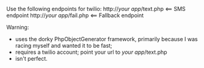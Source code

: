 Use the following endpoints for twilio:
http://_your app_/text.php <== SMS endpoint
http://_your app_/fail.php <== Fallback endpoint

Warning:

* uses the dorky PhpObjectGenerator framework, primarily because I was racing myself and wanted it to be fast;
* requires a twilio account; point your url to _your app_/text.php
* isn't perfect.
